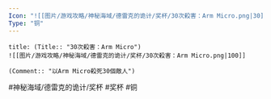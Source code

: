 ```yaml
---
Icon: "![[图片/游戏攻略/神秘海域/德雷克的诡计/奖杯/30次殺害：Arm Micro.png|30]]"
Type: "铜"
---
```

```ad-common-bronze-trophy
title: (Title:: "30次殺害：Arm Micro")
![[图片/游戏攻略/神秘海域/德雷克的诡计/奖杯/30次殺害：Arm Micro.png|100]]

(Comment:: "以Arm Micro殺死30個敵人")
```

#神秘海域/德雷克的诡计/奖杯 #奖杯 #铜
